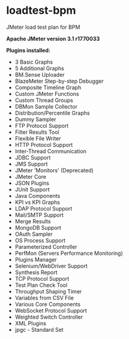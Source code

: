 # loadtest-bpm
JMeter load test plan for BPM

<b> Apache JMeter version 3.1 r1770033

Plugins installed: </b>
- 3 Basic Graphs
- 5 Additional Graphs
- BM.Sense Uploader
- BlazeMeter Step-by-step Debugger
- Composite Timeline Graph
- Custom JMeter Functions
- Custom Thread Groups
- DBMon Sample Collector
- Distribution/Percentile Graphs
- Dummy Sampler
- FTP Protocol Support
- Filter Results Tool
- Flexible File Writer
- HTTP Protocol Support
- Inter-Thread Communication
- JDBC Support
- JMS Support
- JMeter 'Monitors' (Deprecated)
- JMeter Core
- JSON Plugins
- JUnit Support
- Java Components
- KPI vs KPI Graphs
- LDAP Protocol Support
- Mail/SMTP Support
- Merge Results
- MongoDB Support
- OAuth Sampler
- OS Process Support
- Parameterized Controller
- PerfMon (Servers Performance Monitoring)
- Plugins Manager
- Selenium/WebDriver Support
- Synthesis Report
- TCP Protocol Support
- Test Plan Check Tool
- Throughput Shaping Timer
- Variables from CSV File
- Various Core Components
- WebSocket Protocol Support
- Weighted Switch Controller
- XML Plugins
- jpgc - Standard Set
